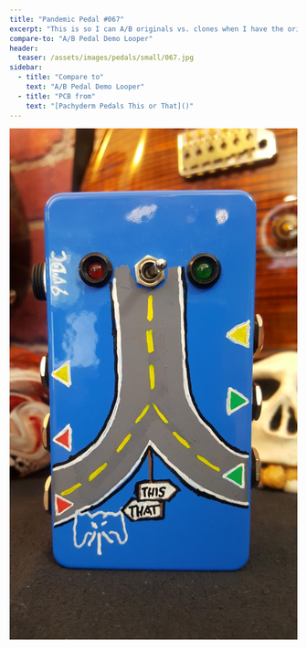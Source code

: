 ```yaml
---
title: "Pandemic Pedal #067"
excerpt: "This is so I can A/B originals vs. clones when I have the orig available. Or just to A/B two pedals against each other. My only mistake is that when you flick the switch right it is the left hand loop and vice versa. The leds light up correctly. So at least I have that going for me."
compare-to: "A/B Pedal Demo Looper"
header:
  teaser: /assets/images/pedals/small/067.jpg
sidebar:
  - title: "Compare to"
    text: "A/B Pedal Demo Looper"
  - title: "PCB from"
    text: "[Pachyderm Pedals This or That]()"
---
```


![header](/assets/images/pedals/067.jpg)
